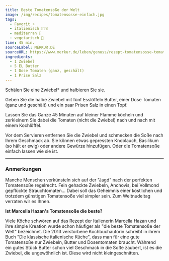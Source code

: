 ```yaml
---
title: Beste Tomatensoße der Welt
image: /img/recipes/tomatensosse-einfach.jpg
tags:
  - Favorit ⭐
  - italienisch 🇮🇹
  - mediterran 🌊
  - vegetarisch 🌿
time: 45 min.
sourceLabel: MERKUR.DE
sourceURL: https://www.merkur.de/leben/genuss/rezept-tomatensosse-tomaten-sauce-drei-zutaten-schnell-zr-11234969.html
ingredients:
  - 1 Zwiebel
  - 5 EL Butter
  - 1 Dose Tomaten (ganz, geschält)
  - 1 Prise Salz
---
```


Schälen Sie eine Zwiebel* und halbieren Sie sie. 

Geben Sie die halbe Zwiebel mit fünf Esslöffeln Butter, einer Dose Tomaten 
(ganz und geschält) und ein paar Prisen Salz in einen Topf.

Lassen Sie das Ganze 45 Minuten auf kleiner Flamme köcheln und zerkleinern 
Sie dabei die Tomaten (nicht die Zwiebel) nach und nach mit einem Kochlöffel.

Vor dem Servieren entfernen Sie die Zwiebel und schmecken die Soße nach 
Ihrem Geschmack ab. Sie können etwas gepressten Knoblauch, Basilikum 
(so hält er ewig) oder andere Gewürze hinzufügen. 
Oder die Tomatensoße einfach lassen wie sie ist.

***

### Anmerkungen

Manche Menschen verkünsteln sich auf der "Jagd" nach der perfekten Tomatensoße regelrecht. 
Fein gehackte Zwiebeln, Anchovis, bei Vollmond gepflückte Strauchtomaten... 
Dabei soll das Geheimnis einer köstlichen und trotzdem günstigen Tomatensoße viel simpler sein. 
Zum Weltnudeltag verraten wir es Ihnen.

**Ist Marcella Hazan's Tomatensoße die beste?**

Viele Köche schwören auf das Rezept der Italienerin Marcella Hazan und ihre 
simple Kreation wurde schon häufiger als "die beste Tomatensoße der Welt" bezeichnet. 
Die 2013 verstorbene Kochbuchautorin schreibt in ihrem Buch "Die klassische italienische Küche",
 dass man für eine gute Tomatensoße nur Zwiebeln, Butter und Dosentomaten braucht.
Während ein gutes Stück Butter schon viel Geschmack in die Soße zaubert, 
ist es die Zwiebel, die ungewöhnlich ist. Diese wird nicht kleingeschnitten.
